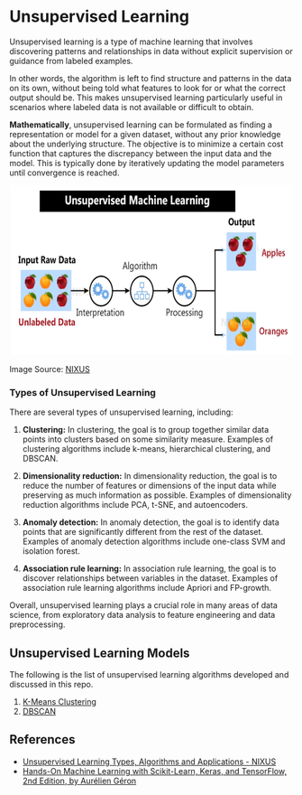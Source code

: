 # Unsupervised Learning
Unsupervised learning is a type of machine learning that involves discovering patterns and relationships in data without explicit supervision or guidance from labeled examples. 

In other words, the algorithm is left to find structure and patterns in the data on its own, without being told what features to look for or what the correct output should be. This makes unsupervised learning particularly useful in scenarios where labeled data is not available or difficult to obtain.

**Mathematically**, unsupervised learning can be formulated as finding a representation or model for a given dataset, without any prior knowledge about the underlying structure. The objective is to minimize a certain cost function that captures the discrepancy between the input data and the model. This is typically done by iteratively updating the model parameters until convergence is reached.

<p align="center"><img src="https://github.com/kashifliaqat/Data_Science_and_Machine-Learning/raw/main/Images/unsupervised.PNG" alt="Unsupervised Learning" width="500" height="300">

Image Source: [NIXUS](https://nixustechnologies.com/unsupervised-machine-learning/)

### Types of Unsupervised Learning
There are several types of unsupervised learning, including:

1. **Clustering:** In clustering, the goal is to group together similar data points into clusters based on some similarity measure. Examples of clustering algorithms include k-means, hierarchical clustering, and DBSCAN.

2. **Dimensionality reduction:** In dimensionality reduction, the goal is to reduce the number of features or dimensions of the input data while preserving as much information as possible. Examples of dimensionality reduction algorithms include PCA, t-SNE, and autoencoders.

3. **Anomaly detection:** In anomaly detection, the goal is to identify data points that are significantly different from the rest of the dataset. Examples of anomaly detection algorithms include one-class SVM and isolation forest.

4. **Association rule learning:** In association rule learning, the goal is to discover relationships between variables in the dataset. Examples of association rule learning algorithms include Apriori and FP-growth.

Overall, unsupervised learning plays a crucial role in many areas of data science, from exploratory data analysis to feature engineering and data preprocessing.

## Unsupervised Learning Models 
The following is the list of unsupervised learning algorithms developed and discussed in this repo. 

1. [K-Means Clustering](https://github.com/kashifliaqat/Data_Science_and_Machine-Learning/tree/main/Unsupervised_Learning/1_k_means_clustering)
2. [DBSCAN]()


## References
- [Unsupervised Learning Types, Algorithms and Applications - NIXUS](https://nixustechnologies.com/unsupervised-machine-learning/)
- [Hands-On Machine Learning with Scikit-Learn, Keras, and TensorFlow, 2nd Edition, by Aurélien Géron](https://www.oreilly.com/library/view/hands-on-machine-learning/9781492032632/)